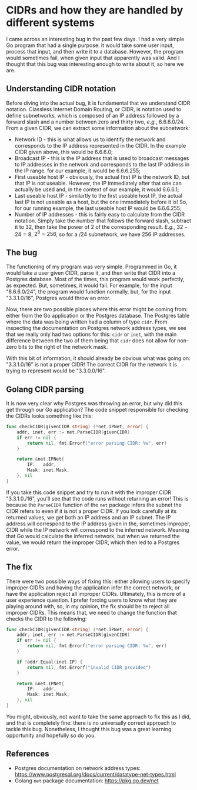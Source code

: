 # CIDRs and how they are handled by different systems


I came across an interesting bug in the past few days. I had a very simple Go program that had a single purpose: it would take some user input, process that input, and then write it to a database. However, the program would sometimes fail, when given input that apparently was valid. And I thought that this bug was interesting enough to write about it, so here we are.

## Understanding CIDR notation

Before diving into the actual bug, it is fundamental that we understand CIDR notation. Classless Internet Domain Routing, or CIDR, is notation used to define subnetworks, which is composed of an IP address followed by a forward slash and a number between zero and thirty two, *e.g.*, 6.6.6.0/24. From a given CIDR, we can extract some information about the subnetwork:
* Network ID - this is what allows us to identify the network and corresponds to the IP address represented in the CIDR. In the example CIDR given above, this would be 6.6.6.0;
* Broadcast IP - this is the IP address that is used to broadcast messages to IP addresses in the network and corresponds to the last IP address in the IP range. for our example, it would be 6.6.6.255;
* First useable host IP - obviously, the actual first IP is the network ID, but that IP is not useable. However, the IP immediately after that one can actually be used and, in the context of our example, it would 6.6.6.1; 
* Last useable host IP - similartly to the first useable host IP, the actual last IP is not useable as a host, but the one immediately before it is! So, for our running example, the last useable host IP would be 6.6.6.255;
* Number of IP addresses - this is fairly easy to calculate from the CIDR notation. Simply take the number that follows the forward slash, subtract it to 32, then take the power of 2 of the corresponding result. *E.g.*, $32 - 24 = 8$, $2^8 = 256$, so for a /24 subnetwork, we have 256 IP addresses. 

## The bug

The functioning of my program was very simple. Programmed in Go, it would take a user given CIDR, parse it, and then write that CIDR into a Postgres database. Most of the times, this program would work perfectly, as expected. But, sometimes, it would fail. For example, for the input "6.6.6.0/24", the program would function normally, but, for the input "3.3.1.0/16", Postgres would throw an error.

Now, there are two possible places where this error might be coming from: either from the Go application or the Postgres database. The Postgres table where the data was being written had a column of type `cidr`. From inspecting the documentation on Postgres network address types, we see that we really only had two options for this: `cidr` or `inet`, with the main difference between the two of them being that `cidr` does not allow for non-zero bits to the right of the network mask. 

With this bit of information, it should already be obvious what was going on: "3.3.1.0/16" is not a proper CIDR! The correct CIDR for the network it is trying to represent would be "3.3.0.0/16". 

## Golang CIDR parsing

It is now very clear why Postgres was throwing an error, but why did this get through our Go application? The code snippet responsible for checking the CIDRs looks something like this:

```go
func checkCIDR(givenCIDR string) (*net.IPNet, error) {
	addr, inet, err := net.ParseCIDR(givenCIDR)
	if err != nil {
		return nil, fmt.Errorf("error parsing CIDR: %w", err)
	}

	return &net.IPNet{
		IP:   addr,
		Mask: inet.Mask,
	}, nil
}
```

If you take this code snippet and try to run it with the improper CIDR "3.3.1.0./16", you'll see that the code runs without returning an error! This is because the `ParseCIDR` function of the `net` package infers the subnet the CIDR refers to even if it is not a proper CIDR. If you look carefully at its returned values, we get both an IP address and an IP subnet. The IP address will correspond to the IP address given in the, sometimes improper, CIDR while the IP network will correspond to the inferred network. Meaning that Go would calculate the inferred network, but when we returned the value, we would return the improper CIDR, which then led to a Postgres error.

## The fix

There were two possible ways of fixing this: either allowing users to specify improper CIDRs and having the application infer the correct network, or have the application reject all improper CIDRs. Ultimately, this is more of a user experience question. I prefer forcing users to know what they are playing around with, so, in my opinion, the fix should be to reject all improper CIDRs. This means that, we need to change the function that checks the CIDR to the following:

```go
func checkCIDR(givenCIDR string) (*net.IPNet, error) {
	addr, inet, err := net.ParseCIDR(givenCIDR)
	if err != nil {
		return nil, fmt.Errorf("error parsing CIDR: %w", err)
	}

	if !addr.Equal(inet.IP) {
		return nil, fmt.Errorf("invalid CIDR provided")
	}

	return &net.IPNet{
		IP:   addr,
		Mask: inet.Mask,
	}, nil
}
```

You might, obviously, not want to take the same approach to fix this as I did, and that is completely fine: there is no universally correct approach to tackle this bug. Nonetheless, I thought this bug was a great learning opportunity and hopefully so do you.

## References

* Postgres documentation on network address types: https://www.postgresql.org/docs/current/datatype-net-types.html
* Golang `net` package documentation: https://pkg.go.dev/net

